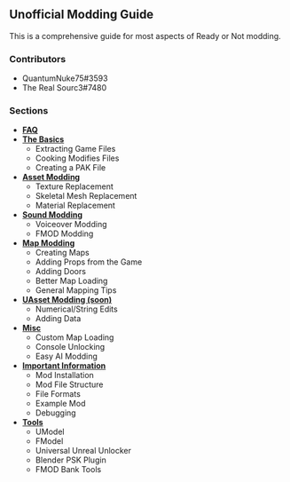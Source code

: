 ## Unofficial Modding Guide

This is a comprehensive guide for most aspects of Ready or Not modding.  

### Contributors 
- QuantumNuke75#3593
- The Real Sourc3#7480


### Sections

- **[FAQ](faq.md)**  
- **[The Basics](thebasics.md)**  
  - Extracting Game Files
  - Cooking Modifies Files
  - Creating a PAK File  
- **[Asset Modding](asset_modding/assetmodding.md)**  
  - Texture Replacement
  - Skeletal Mesh Replacement
  - Material Replacement  
- **[Sound Modding](sound_modding/soundmodding.md)**  
  - Voiceover Modding
  - FMOD Modding  
- **[Map Modding](map_modding/mapmodding.md)**  
  - Creating Maps
  - Adding Props from the Game
  - Adding Doors
  - Better Map Loading
  - General Mapping Tips  
- **[UAsset Modding (soon)](uasset_modding/uassetmodding.md)**  
  - Numerical/String Edits
  - Adding Data  
- **[Misc](misc.md)**  
  - Custom Map Loading
  - Console Unlocking
  - Easy AI Modding  
- **[Important Information](importantinformation.md)**  
  - Mod Installation
  - Mod File Structure
  - File Formats
  - Example Mod
  - Debugging  
- **[Tools](tools.md)**  
  - UModel
  - FModel
  - Universal Unreal Unlocker
  - Blender PSK Plugin
  - FMOD Bank Tools

